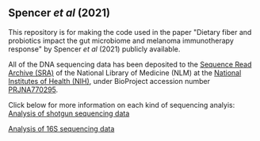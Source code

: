 ## Spencer *et al* (2021)

This repository is for making the code used in the paper "Dietary fiber and probiotics impact the gut microbiome and melanoma immunotherapy response" by Spencer *et al* (2021) publicly available.

All of the DNA sequencing data has been deposited to the [Sequence Read Archive (SRA)](https://www.ncbi.nlm.nih.gov/sra) of the National Library of Medicine (NLM) at the [National Institutes of Health (NIH)](https://www.nih.gov/), under BioProject accession number [PRJNA770295](https://www.ncbi.nlm.nih.gov/sra/PRJNA770295).


Click below for more information on each kind of sequencing analyis:
[Analysis of shotgun sequencing data](docs/WGS.md)

[Analysis of 16S sequencing data](docs/16S.md)
